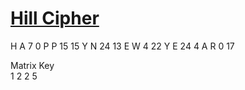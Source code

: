 # [Hill Cipher](https://en.wikipedia.org/wiki/Hill_cipher)

H	A	7	 0
P	P	15 15
Y	N	24 13
E	W	4	 22
Y	E	24 4
A	R	0	 17

Matrix Key	
1	2
2	5
